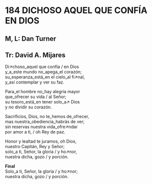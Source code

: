 # 184 DICHOSO AQUEL QUE CONFÍA EN DIOS

## M, L: Dan Turner
## Tr: David A. Mijares

Di↗choso_aquel que confía / en Dios  
y_a_este mundo no_apega_el corazón;  
su_esperanza_está_en el cielo_al fi↗nal,  
y_así contemplar y ver su faz.  

Para_el hombre no_hay alegría mayor  
que_ofrecer su vida / al Señor;  
su tesoro_está_en tener solo_a↗ Dios  
y no dividir su corazón.  

Sacrificios, Dios, no te_hemos de_ofrecer,  
mas nuestra_obediencia_habrás de ver;  
sin reservas nuestra vida_ofre↗ndar  
por amor a ti, / oh Rey de paz.  

Honor y lealtad te juramos, oh Dios,  
nuestro Capitán, Rey y Señor;  
solo_a ti, Señor, la gloria / y ho↗nor,  
nuestra dicha, gozo / y porción.  

**Final**  
Solo_a ti, Señor, la gloria / y ho↗nor;  
nuestra dicha, gozo / y porción.  

